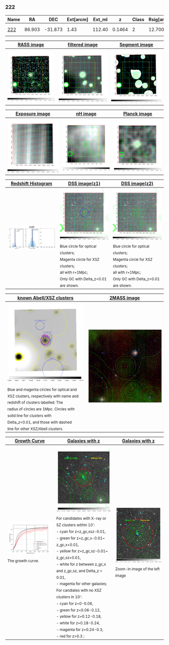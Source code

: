 <div STYLE="page-break-after: always;"></div>

### 222

|Name          |RA          |DEC      | Ext[arcm] | Ext_ml | z    | Class| Rsig[arcmin] | CRsig[c/s] | CR500[c/s] | R500[Mpc] |L500[erg/s]|F500[erg/s/cm^2]| M500[Msun]|Tx[keV]|beta|GC(XSZ,Delta_z<0.01)| GC(OPT,Delta_z<0.01)|GC|alias|
|--------------|------------|------------|---|---|-----------|--------|------|------|----|----|----|----|----|----|----|----|----|----|---|
|[222](script/222.md)     | 86.903       | -31.873       | 1.43    | 112.40   | 0.1464 | 2   | 12.700 |0.425 |0.399 |1.194 |4.613e+44 |7.993e-12 |5.586e+14 |6.484 |0.660 |Tar, |Wen, |Tar, XBACs, |k100|

|[RASS image](../image/222/222_img.pdf)|[filtered image](../image/222/222_fil.pdf)|[Segment image](../image/222/222_seg.pdf)|
|-------------------|--------------------|-------------------|
| <img src="../image/222/222_img.png" width="300">  | <img src="../image/222/222_fil.png" width="300">   | <img src="../image/222/222_seg.png" width="300">  |

|[Exposure image](../image/222/222_mex.pdf)| [nH image](../image/222/222_nh.pdf)| [Planck image](../image/222/222_p.pdf)|
|-------------------|--------------------|-------------------|
|<img src="../image/222/222_mex.png" width="300">   | <img src="../image/222/222_nh.png" width="300">    | <img src="../image/222/222_p.png" width="300"> |

|[Redshift Histogram](../image/222/222_zg.pdf) | [DSS image(z1)](../image/222/222_dss_z1.pdf)      |  [DSS image(z2)](../image/222/222_dss_z2.pdf)    |
|-------------------|--------------------|-------------------|
|<img src="../image/222/222_zg.png" width="300"> |<img src="../image/222/222_dss_z1.png" width="300"> <sub><br>Blue circle for optical clusters; <br>Magenta circle for XSZ clusters; <br>all with r=1Mpc; <br>Only GC with Delta_z<0.01 are shown. </sub>| <img src="../image/222/222_dss_z2.png" width="300"><sub><br>Blue circle for optical clusters; <br>Magenta circle for XSZ clusters; <br>all with r=1Mpc; <br>Only GC with Delta_z<0.01 are shown. </sub> |

|[known Abell/XSZ clusters](../image/222/222_m.pdf) | [2MASS image](../image/222/222_2mass.pdf)      |
|-------------------|-------------------|
|<img src=../image/222/222_m.png width="300"> <sub><br>Blue and magenta circles for optical and <br>XSZ clusters, respectively with name and <br>redshift of clusters labelled. The <br>radius of circles are 1Mpc. Circles with <br>solid line for clusters with <br>Delta_z<0.01, and those with dashed <br>line for other XSZ/Abell clusters.        </sub>|<img src="../image/222/222_2mass.png" width="300">  |

|[Growth Curve](../image/222/222_gca_all.png) |[Galaxies with z](../image/222/222_opt_ned.pdf) |[Galaxies with z](../image/222/222_opt_ned_zoom.pdf) |
|-------------------|-------------------|-------------------|
| <img src="../image/222/222_gca_all.png" width="300"> <sub><br>The growth curve.</sub>| <img src=../image/222/222_opt_ned.png width="300"> <br><sub> For candidates with X-ray or SZ clusters within 10': <br> - cyan for z<z_gc,xsz-0.01, <br> - green for z=z_gc,x-0.01~ z_gc,x+0.01, <br> - yellow for z=z_gc,sz-0.01~ z_gc,sz+0.01, <br> - white for z between z_gc,x and z_gc,sz, and Delta_z > 0.01, <br> - magenta for other galaxies; <br>For candiates with no XSZ clusters in 10': <br> - cyan for z=0-0.06, <br> - green for z=0.06-0.12, <br> - yellow for z=0.12-0.18, <br> - white for z=0.18-0.24, <br> - magenta for z=0.24-0.3, <br> - red for z>0.3 ;  </sub>|<img src=../image/222/222_opt_ned_zoom.png width="300">  <br><sub> Zoom-in image of the left image</sub>|




